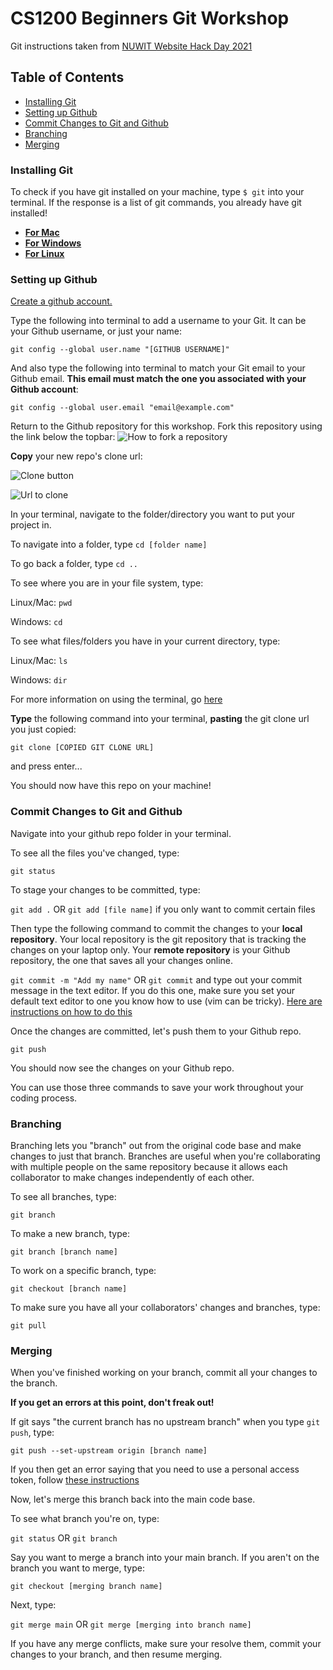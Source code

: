 # CS1200 Beginners Git Workshop

Git instructions taken from [NUWIT Website Hack Day 2021](https://github.com/britneyart80/hack_day_2021)

## Table of Contents
- [Installing Git](#installing-git)
- [Setting up Github](#setup)
- [Commit Changes to Git and Github](#commit-changes)
- [Branching](#branching)
- [Merging](#merging)

<a name="installing-git"></a>
### Installing Git 
To check if you have git installed on your machine, type `$ git` into your terminal. If the response is a list of git commands, you already have git installed!

- **[For Mac](http://git-scm.com/download/mac)**
- **[For Windows](https://www.computerhope.com/issues/ch001927.htm)**
- **[For Linux](https://git-scm.com/download/linux)**

<a name="setup"></a>
### Setting up Github
[Create a github account.](https://github.com/join)

Type the following into terminal to add a username to your Git. It can be your Github username, or just your name:

`git config --global user.name "[GITHUB USERNAME]"`

And also type the following into terminal to match your Git email to your Github email. **This email must match the one you associated with your Github account**:

`git config --global user.email "email@example.com"`

Return to the Github repository for this workshop. Fork this repository using the link below the topbar:
  ![How to fork a repository](https://help.github.com/assets/images/help/repository/fork_button.jpg)
  
**Copy** your new repo's clone url:

![Clone button](https://help.github.com/assets/images/help/repository/clone-repo-clone-url-button.png)

![Url to clone](https://help.github.com/assets/images/help/repository/https-url-clone.png)

In your terminal, navigate to the folder/directory you want to put your project in. 

To navigate into a folder, type `cd [folder name]`

To go back a folder, type `cd ..`

To see where you are in your file system, type:

Linux/Mac: `pwd`

Windows: `cd`

To see what files/folders you have in your current directory, type:

Linux/Mac: `ls`

Windows: `dir`

For more information on using the terminal, go [here](https://enexdi.sciencesconf.org/data/pages/windows_vs_mac_commands_1.pdf)

**Type** the following command into your terminal, **pasting** the git clone url you just copied:

```git clone [COPIED GIT CLONE URL]```

and press enter...

You should now have this repo on your machine!

<a name="commit-changes"></a>
### Commit Changes to Git and Github

Navigate into your github repo folder in your terminal.

To see all the files you've changed, type:

`git status`

To stage your changes to be committed, type:

`git add .` OR
`git add [file name]` if you only want to commit certain files

Then type the following command to commit the changes to your **local repository**. Your local repository is the git repository that is tracking the changes on your laptop only. Your **remote repository** is your Github repository, the one that saves all your changes online.

`git commit -m "Add my name"` OR
`git commit` and type out your commit message in the text editor. If you do this one, make sure you set your default text editor to one you know how to use (vim can be tricky). [Here are instructions on how to do this](https://docs.github.com/en/get-started/getting-started-with-git/associating-text-editors-with-git)

Once the changes are committed, let's push them to your Github repo.

`git push`

You should now see the changes on your Github repo.

You can use those three commands to save your work throughout your coding process.

<a name="branching"></a>
### Branching

Branching lets you "branch" out from the original code base and make changes to just that branch. Branches are useful when you're collaborating with multiple people on the same repository because it allows each collaborator to make changes independently of each other.

To see all branches, type:

`git branch`

To make a new branch, type:

`git branch [branch name]`

To work on a specific branch, type:

`git checkout [branch name]`

To make sure you have all your collaborators' changes and branches, type:

`git pull`

<a name="merging"></a>
### Merging

When you've finished working on your branch, commit all your changes to the branch. 

**If you get an errors at this point, don't freak out!**

If git says "the current branch has no upstream branch" when you type `git push`, type:

`git push --set-upstream origin [branch name]`

If you then get an error saying that you need to use a personal access token, follow [these instructions](https://docs.github.com/en/authentication/keeping-your-account-and-data-secure/creating-a-personal-access-token)

Now, let's merge this branch back into the main code base.

To see what branch you're on, type:

`git status` OR `git branch`

Say you want to merge a branch into your main branch. If you aren't on the branch you want to merge, type:

`git checkout [merging branch name]`

Next, type:

`git merge main` OR `git merge [merging into branch name]`

If you have any merge conflicts, make sure your resolve them, commit your changes to your branch, and then resume merging.
